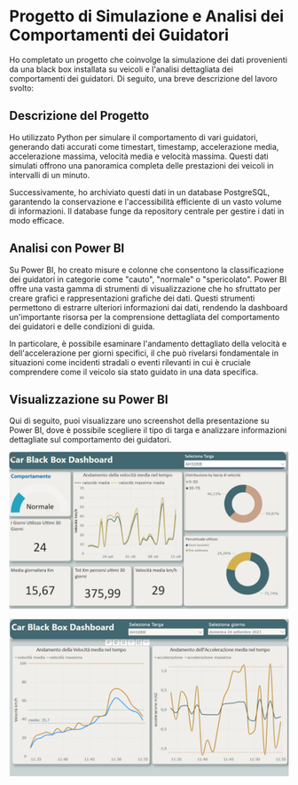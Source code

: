 # Progetto di Simulazione e Analisi dei Comportamenti dei Guidatori

Ho completato un progetto che coinvolge la simulazione dei dati provenienti da una black box installata su veicoli e l'analisi dettagliata dei comportamenti dei guidatori. Di seguito, una breve descrizione del lavoro svolto:

## Descrizione del Progetto

Ho utilizzato Python per simulare il comportamento di vari guidatori, generando dati accurati come timestart, timestamp, accelerazione media, accelerazione massima, velocità media e velocità massima. Questi dati simulati offrono una panoramica completa delle prestazioni dei veicoli in intervalli di un minuto.

Successivamente, ho archiviato questi dati in un database PostgreSQL, garantendo la conservazione e l'accessibilità efficiente di un vasto volume di informazioni. Il database funge da repository centrale per gestire i dati in modo efficace.

## Analisi con Power BI

Su Power BI, ho creato misure e colonne che consentono la classificazione dei guidatori in categorie come "cauto", "normale" o "spericolato". Power BI offre una vasta gamma di strumenti di visualizzazione che ho sfruttato per creare grafici e rappresentazioni grafiche dei dati. Questi strumenti permettono di estrarre ulteriori informazioni dai dati, rendendo la dashboard un'importante risorsa per la comprensione dettagliata del comportamento dei guidatori e delle condizioni di guida.

In particolare, è possibile esaminare l'andamento dettagliato della velocità e dell'accelerazione per giorni specifici, il che può rivelarsi fondamentale in situazioni come incidenti stradali o eventi rilevanti in cui è cruciale comprendere come il veicolo sia stato guidato in una data specifica.

## Visualizzazione su Power BI

Qui di seguito, puoi visualizzare uno screenshot della presentazione su Power BI, dove è possibile scegliere il tipo di targa e analizzare informazioni dettagliate sul comportamento dei guidatori. 

![Screenshot 2023-11-17 094735](https://github.com/MonaJB/F2Informatica/blob/fbdcaa772a079478f5fc7b1b7edad765076adca5/Screenshot%202024-05-08%20165743.png)

![Screenshot 2023-11-17 094817](https://github.com/MonaJB/F2Informatica/blob/fbdcaa772a079478f5fc7b1b7edad765076adca5/Screenshot%202024-05-08%20165850.png)
